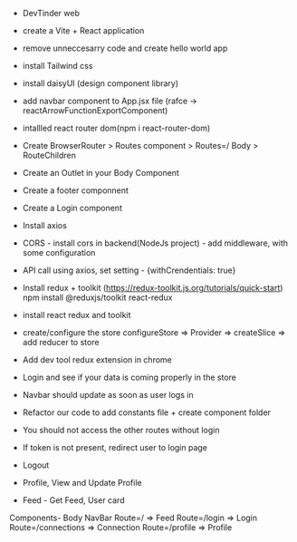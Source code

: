 - DevTinder  web

- create a Vite + React application 
- remove unneccesarry code and create hello world app
- install Tailwind css
- install daisyUI (design component library)
- add navbar component to App.jsx file (rafce -> reactArrowFunctionExportComponent)
- intallled react router dom(npm i
 react-router-dom)
- Create BrowserRouter > Routes component > Routes=/ Body > RouteChildren
- Create an Outlet in your Body Component
- Create a footer componnent
- Create a Login component
- Install axios
- CORS - install cors in backend(NodeJs project) - add middleware, with some configuration
- API call using axios, set setting - {withCrendentials: true}
- Install redux + toolkit (https://redux-toolkit.js.org/tutorials/quick-start)
    npm install @reduxjs/toolkit react-redux
- install react redux and toolkit
- create/configure the store configureStore => Provider => createSlice => add reducer to store
- Add dev tool redux extension in chrome
- Login and see if your data is coming properly in the store
- Navbar should update as soon as user logs in
- Refactor our code to add constants file + create component folder 

- You should not access the other routes without login
- If token is not present, redirect user to login page
- Logout
- Profile, View and Update Profile
- Feed - Get Feed, User card

 Components-
    Body
        NavBar
        Route=/ => Feed
        Route=/login => Login
        Route=/connections => Connection
        Route=/profile => Profile

